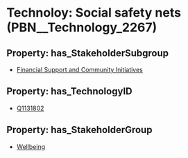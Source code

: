 # Technoloy: __Social safety nets__ (PBN__Technology_2267)

## Property: has_StakeholderSubgroup

* [Financial Support and Community Initiatives](PBN__TechSubgroup_36)

## Property: has_TechnologyID

* [Q1131802](Q1131802)

## Property: has_StakeholderGroup

* [Wellbeing](PBN__TechGroup_2)

